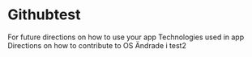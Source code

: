 # Githubtest
For future directions on how to use your app
Technologies used in app
Directions on how to contribute to OS
Ändrade i test2